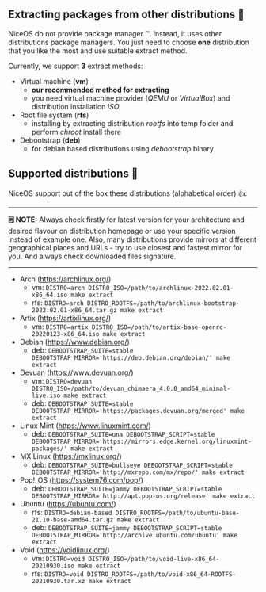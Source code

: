 ## Extracting packages from other distributions :rocket:

NiceOS do not provide package manager :tm:. Instead, it uses other distributions package managers. You just need to choose **one** distribution that you like the most and use suitable extract method.

Currently, we support **3** extract methods:
- Virtual machine (**vm**)
  - **our recommended method for extracting**
  - you need virtual machine provider (_QEMU_ or _VirtualBox_) and distribution installation _ISO_
- Root file system (**rfs**)
  - installing by extracting distribution _rootfs_ into temp folder and perform _chroot_ install there 
- Debootstrap (**deb**)
  - for debian based distributions using _debootstrap_ binary

## Supported distributions :signal_strength:

NiceOS support out of the box these distributions (alphabetical order) :+1::

---
**:spiral_notepad: NOTE:**
Always check firstly for latest version for your architecture and desired flavour on distribution homepage or use your specific version instead of example one.
Also, many distributions provide mirrors at different geographical places and URLs - try to use closest and fastest mirror for you. And always check downloaded files signature.

---


- Arch (https://archlinux.org/)
  - vm: `DISTRO=arch DISTRO_ISO=/path/to/archlinux-2022.02.01-x86_64.iso make extract`
  - rfs: `DISTRO=arch DISTRO_ROOTFS=/path/to/archlinux-bootstrap-2022.02.01-x86_64.tar.gz make extract`
- Artix (https://artixlinux.org/)
  - vm: `DISTRO=artix DISTRO_ISO=/path/to/artix-base-openrc-20220123-x86_64.iso make extract`
- Debian (https://www.debian.org/)
  - deb: `DEBOOTSTRAP_SUITE=stable DEBOOTSTRAP_MIRROR='https://deb.debian.org/debian/' make extract`
- Devuan (https://www.devuan.org/)
  - vm: `DISTRO=devuan DISTRO_ISO=/path/to/devuan_chimaera_4.0.0_amd64_minimal-live.iso make extract`
  - deb: `DEBOOTSTRAP_SUITE=stable DEBOOTSTRAP_MIRROR='https://packages.devuan.org/merged' make extract`
- Linux Mint (https://www.linuxmint.com/)
  - deb: `DEBOOTSTRAP_SUITE=una DEBOOTSTRAP_SCRIPT=stable DEBOOTSTRAP_MIRROR='https://mirrors.edge.kernel.org/linuxmint-packages/' make extract`
- MX Linux (https://mxlinux.org/)
  - deb: `DEBOOTSTRAP_SUITE=bullseye DEBOOTSTRAP_SCRIPT=stable DEBOOTSTRAP_MIRROR='http://mxrepo.com/mx/repo/' make extract`
- Pop!_OS (https://system76.com/pop/)
  - deb: `DEBOOTSTRAP_SUITE=jammy DEBOOTSTRAP_SCRIPT=stable DEBOOTSTRAP_MIRROR='http://apt.pop-os.org/release' make extract`
- Ubuntu (https://ubuntu.com/)
  - rfs: `DISTRO=debian-based DISTRO_ROOTFS=/path/to/ubuntu-base-21.10-base-amd64.tar.gz make extract`
  - deb: `DEBOOTSTRAP_SUITE=jammy DEBOOTSTRAP_SCRIPT=stable DEBOOTSTRAP_MIRROR='http://archive.ubuntu.com/ubuntu' make extract`
- Void (https://voidlinux.org/)
  - vm: `DISTRO=void DISTRO_ISO=/path/to/void-live-x86_64-20210930.iso make extract`
  - rfs: `DISTRO=void DISTRO_ROOTFS=/path/to/void-x86_64-ROOTFS-20210930.tar.xz make extract`
